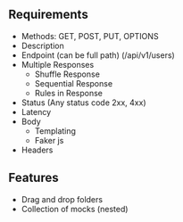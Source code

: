 ## Requirements
- Methods: GET, POST, PUT, OPTIONS
- Description
- Endpoint (can be full path) (/api/v1/users)
- Multiple Responses
    - Shuffle Response
    - Sequential Response
    - Rules in Response
- Status (Any status code 2xx, 4xx)
- Latency
- Body
    - Templating
    - Faker js
- Headers

## Features
- Drag and drop folders
- Collection of mocks (nested)


